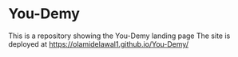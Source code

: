 # You-Demy
This is a repository showing the You-Demy landing page
The site is deployed at https://olamidelawal1.github.io/You-Demy/
